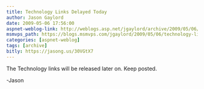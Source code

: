 ```yaml
---
title: Technology Links Delayed Today
author: Jason Gaylord
date: 2009-05-06 17:56:00
aspnet-weblog-link: http://weblogs.asp.net/jgaylord/archive/2009/05/06/technology-links-delayed-today.aspx
msmvps_path: https://blogs.msmvps.com/jgaylord/2009/05/06/technology-links-delayed-today/
categories: [aspnet-weblog]
tags: [archive]
bitly: https://jasong.us/30VGtX7
---
```


The Technology links will be released later on. Keep posted.

\-Jason